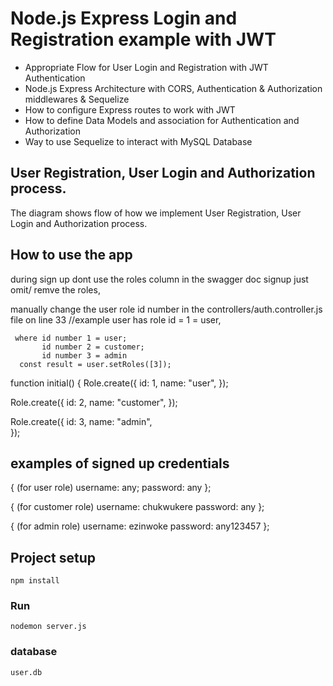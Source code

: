 # Node.js Express Login and Registration example with JWT

- Appropriate Flow for User Login and Registration with JWT Authentication
- Node.js Express Architecture with CORS, Authentication & Authorization middlewares & Sequelize
- How to configure Express routes to work with JWT
- How to define Data Models and association for Authentication and Authorization
- Way to use Sequelize to interact with MySQL Database

## User Registration, User Login and Authorization process.
The diagram shows flow of how we implement User Registration, User Login and Authorization process.
## How to use the app
during sign up dont use the roles column in the swagger
doc signup just omit/ remve the roles, 

manually  change the user role id number in the  controllers/auth.controller.js file on line 33
    //example  user has role id =   1 = user, 
    
     where id number 1 = user;
           id number 2 = customer;
           id number 3 = admin
      const result = user.setRoles([3]);


function initial() {
  Role.create({
    id: 1,
    name: "user",
  });

  Role.create({
    id: 2,
    name: "customer",
  });

  Role.create({
    id: 3,
    name: "admin",  
  });


## examples of signed up credentials

{
(for user role)
username: any;
password: any
};

{
(for customer role)
username: chukwukere
password: any
};

{
(for admin role)
username: ezinwoke
password: any123457
};


## Project setup

```
npm install
```

### Run

```
nodemon server.js
```

### database

```
user.db
```
